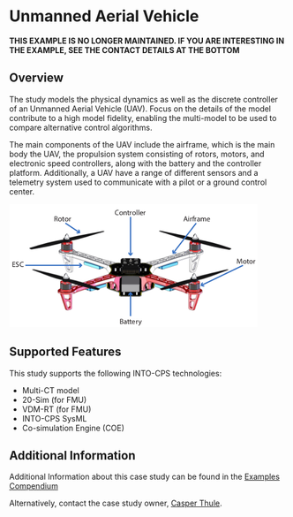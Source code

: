 # Unmanned Aerial Vehicle
**THIS EXAMPLE IS NO LONGER MAINTAINED. IF YOU ARE INTERESTING IN THE EXAMPLE, SEE THE CONTACT DETAILS AT THE BOTTOM**
## Overview
The study models the physical dynamics as well as the discrete controller of an Unmanned Aerial Vehicle (UAV). Focus on the details of the model contribute to a high model fidelity, enabling the multi-model to be used to compare alternative control algorithms.

The main components of the UAV include the airframe, which is the main body the UAV, the propulsion system consisting of rotors, motors, and electronic speed controllers, along with the battery and the controller platform. Additionally, a UAV have a range of different sensors and a telemetry system used to communicate with a pilot or a ground control center.

![UAV](resources/drone.png)


## Supported Features
This study supports the following INTO-CPS technologies:

* Multi-CT model
* 20-Sim (for FMU)
* VDM-RT (for FMU)
* INTO-CPS SysML  
* Co-simulation Engine (COE)

## Additional Information
Additional Information about this case study can be found in the [Examples Compendium](http://projects.au.dk/fileadmin/D3.5_Examples_Compendium_2.pdf#page=49)

Alternatively, contact the case study owner, [Casper Thule](mailto:casper.thule@eng.au.dk).
